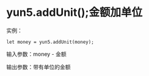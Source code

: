 # yun5.addUnit\(\);金额加单位

实例：

```text
let money = yun5.addUnit(money);
```

输入参数：money - 金额

输出参数：带有单位的金额

